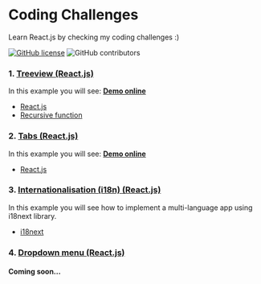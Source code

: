 # Coding Challenges

Learn React.js by checking my coding challenges :)

[![GitHub license](https://img.shields.io/badge/license-MIT-blue.svg)](https://github.com/rogeroliveira84/coding-challenges/blob/master/LICENSE) ![GitHub contributors](https://img.shields.io/github/contributors/rogeroliveira84/coding-challenges.svg?color=orange)

### 1. [Treeview (React.js)](https://github.com/rogeroliveira84/coding-challenges/tree/main/treeview)

In this example you will see:
[**Demo online**](https://coding-challenge-treeview.herokuapp.com)

- [React.js](https://reactjs.org/)
- [Recursive function](https://developer.mozilla.org/en-US/docs/Glossary/Recursion)


### 2. [Tabs (React.js)](https://github.com/rogeroliveira84/coding-challenges/tree/main/tabs)

In this example you will see:
[**Demo online**](https://coding-challenge-tabs.herokuapp.com)

- [React.js](https://reactjs.org/)

### 3. [Internationalisation (i18n) (React.js)](https://github.com/rogeroliveira84/coding-challenges/tree/main/i18n)

In this example you will see how to implement a multi-language app using i18next library.

- [i18next](https://www.i18next.com/)

### 4. [Dropdown menu (React.js)](#)

#### Coming soon...

